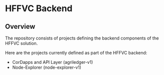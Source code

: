 # HFFVC Backend

## Overview
The repository consists of projects defining the backend components of the HFFVC solution.

Here are the projects currently defined as part of the HFFVC backend:
* CorDapps and API Layer (agriledger-v1)
* Node-Explorer (node-explorer-v1)
